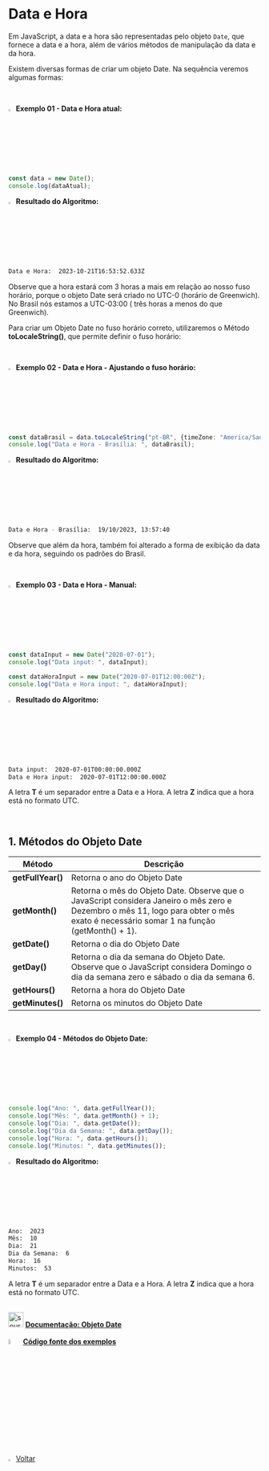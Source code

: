 <h1>Data e Hora</h1>



Em JavaScript, a data e a hora são representadas pelo objeto `Date`, que fornece a data e a hora, além de vários métodos de manipulação da data e da hora.

Existem diversas formas de criar um objeto Date. Na sequência veremos algumas formas:

<br />

<img src="https://i.imgur.com/8eYS3Y6.png" title="source: imgur.com" width="3%"/>**Exemplo 01 - Data e Hora atual:** 

```ts
const data = new Date();
console.log(dataAtual);
```

<img src="https://i.imgur.com/V2ReOnx.png" title="source: imgur.com" width="3%"/>**Resultado do Algoritmo:**

```bash
Data e Hora:  2023-10-21T16:53:52.633Z
```

Observe que a hora estará com 3 horas a mais em relação ao nosso fuso horário, porque o objeto Date será criado no UTC-0 (horário de Greenwich). No Brasil nós estamos a UTC-03:00 ( três horas a menos do que Greenwich).

Para criar um Objeto Date no fuso horário correto, utilizaremos o Método **toLocaleString()**, que permite definir o fuso horário:

<br />

<img src="https://i.imgur.com/8eYS3Y6.png" title="source: imgur.com" width="3%"/>**Exemplo 02 - Data e Hora - Ajustando o fuso horário:** 

```ts
const dataBrasil = data.toLocaleString("pt-BR", {timeZone: "America/Sao_Paulo"})
console.log("Data e Hora - Brasília: ", dataBrasil);
```

<img src="https://i.imgur.com/V2ReOnx.png" title="source: imgur.com" width="3%"/>**Resultado do Algoritmo:**

```bash
Data e Hora - Brasília:  19/10/2023, 13:57:40
```

Observe que além da hora, também foi alterado a forma de exibição da data e da hora, seguindo os padrões do Brasil.

<br />

<img src="https://i.imgur.com/8eYS3Y6.png" title="source: imgur.com" width="3%"/>**Exemplo 03 - Data e Hora - Manual:** 

```ts
const dataInput = new Date("2020-07-01");
console.log("Data input: ", dataInput);

const dataHoraInput = new Date("2020-07-01T12:00:00Z");
console.log("Data e Hora input: ", dataHoraInput);
```

<img src="https://i.imgur.com/V2ReOnx.png" title="source: imgur.com" width="3%"/>**Resultado do Algoritmo:**

```bash
Data input:  2020-07-01T00:00:00.000Z
Data e Hora input:  2020-07-01T12:00:00.000Z
```

A letra **T** é um separador entre a Data e a Hora. A letra **Z** indica que a hora está no formato UTC.

<br />

<h2>1. Métodos do Objeto Date</h2>

| Método            | Descrição                                                    |
| ----------------- | ------------------------------------------------------------ |
| **getFullYear()** | Retorna o ano do Objeto Date                                 |
| **getMonth()**    | Retorna o mês do Objeto Date. Observe que o JavaScript considera Janeiro o mês zero e Dezembro o mês 11, logo para obter o mês exato é necessário somar 1 na função (getMonth() + 1). |
| **getDate()**     | Retorna o dia do Objeto Date                                 |
| **getDay()**      | Retorna o dia da semana do Objeto Date. Observe que o JavaScript considera Domingo o dia da semana zero e sábado o dia da semana 6. |
| **getHours()**    | Retorna a hora do Objeto Date                                |
| **getMinutes()**  | Retorna os minutos do Objeto Date                            |

<br />

<img src="https://i.imgur.com/8eYS3Y6.png" title="source: imgur.com" width="3%"/>**Exemplo 04 - Métodos do Objeto Date:** 

```ts
console.log("Ano: ", data.getFullYear());
console.log("Mês: ", data.getMonth() + 1);
console.log("Dia: ", data.getDate());
console.log("Dia da Semana: ", data.getDay());
console.log("Hora: ", data.getHours());
console.log("Minutos: ", data.getMinutes());
```

<img src="https://i.imgur.com/V2ReOnx.png" title="source: imgur.com" width="3%"/>**Resultado do Algoritmo:**

```bash
Ano:  2023
Mês:  10
Dia:  21
Dia da Semana:  6
Hora:  16
Minutos:  53
```

A letra **T** é um separador entre a Data e a Hora. A letra **Z** indica que a hora está no formato UTC.

<br />

<div align="left"><img src="https://i.imgur.com/r9lrbPG.png" title="source: imgur.com" width="30px"/> <a href="https://developer.mozilla.org/en-US/docs/Web/JavaScript/Reference/Global_Objects/Date" target="_blank"><b>Documentação: Objeto Date</b></a></div>

<br />

<div align="left"><img src="https://i.imgur.com/JACNZiR.png" title="source: imgur.com" width="5%"/> <a href="https://github.com/rafaelq80/exemplos_js/tree/main/javascript/date" target="_blank"><b>Código fonte dos exemplos</b></a></div>

<br />

<br />

<div align="left"><a href="README.md"><img src="https://i.imgur.com/XMgF3gl.png" title="source: imgur.com" width="3%"/>Voltar</a></div>
